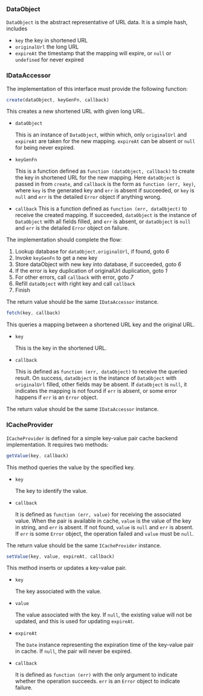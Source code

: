 ### DataObject
`DataObject` is the abstract representative of URL data. It is a simple hash, includes

* `key` the key in shortened URL
* `originalUrl` the long URL
* `expireAt` the timestamp that the mapping will expire, or `null` or `undefined` for never expired

### IDataAccessor
The implementation of this interface must provide the following function:

```javascript
create(dataObject, keyGenFn, callback)
```
This creates a new shortened URL with given long URL.

* `dataObject` 

    This is an instance of `DataObject`, within which, only `originalUrl` and `expireAt` are taken for the new mapping.
    `expireAt` can be absent or `null` for being never expired.

* `keyGenFn` 

    This is a function defined as `function (dataObject, callback)` to create the key in shortened URL for the new mapping.
    Here `dataObject` is passed in from `create`, and `callback` is the form as `function (err, key)`,
    where `key` is the generated key and `err` is absent if succeeded, or `key` is `null` and `err` is the detailed `Error` object if anything wrong.

* `callback` 
    This is a function defined as `function (err, dataObject)` to receive the created mapping.
    If succeeded, `dataObject` is the instance of `DataObject` with all fields filled, and `err` is absent, or `dataObject` is `null` and `err` is the detailed `Error` object on failure.

The implementation should complete the flow:

1. Lookup database for `dataObject.originalUrl`, if found, goto _6_
2. Invoke `keyGenFn` to get a new key
3. Store dataObject with new key into database, if succeeded, goto _6_
4. If the error is key duplication of originalUrl duplication, goto _1_
5. For other errors, call `callback` with error, goto _7_
6. Refill `dataObject` with right key and call `callback`
7. Finish

The return value should be the same `IDataAccessor` instance.

```javascript
fetch(key, callback)
```
This queries a mapping between a shortened URL key and the original URL.

* `key`

    This is the key in the shortened URL.

* `callback`

    This is defined as `function (err, dataObject)` to receive the queried result.
    On success, `dataObject` is the instance of `DataObject` with `originalUrl` filled, other fields may be absent.
    If `dataObject` is `null`, it indicates the mapping is not found if `err` is absent, or some error happens if `err` is an `Error` object.

The return value should be the same `IDataAccessor` instance.

### ICacheProvider
`ICacheProvider` is defined for a simple key-value pair cache backend implementation. It requires two methods:

```javascript
getValue(key, callback)
```
This method queries the value by the specified key.

* `key`

   The key to identify the value.

* `callback`

    It is defined as `function (err, value)` for receiving the associated value.
    When the pair is available in cache, `value` is the value of the key in string, and `err` is absent.
    If not found, `value` is `null` and `err` is absent. If `err` is some `Error` object, the operation failed and `value` must be `null`.

The return value should be the same `ICacheProvider` instance.

```javascript
setValue(key, value, expireAt, callback)
```
This method inserts or updates a key-value pair.

* `key`

    The key associated with the value.

* `value`

    The value associated with the key. If `null`, the existing value will not be updated, and this is used for updating `expireAt`.

* `expireAt`

    The `Date` instance representing the expiration time of the key-value pair in cache.
    If `null`, the pair will never be expired.

* `callback`

    It is defined as `function (err)` with the only argument to indicate whether the operation succeeds.
    `err` is an `Error` object to indicate failure.